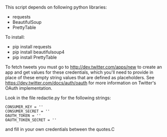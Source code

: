 This script depends on following python libraries:
* requests
* BeautifulSoup
* PrettyTable

To install:
* pip install requests
* pip install beautifulsoup4
* pip install PrettyTable

To fetch tweets you must 
go to <http://dev.twitter.com/apps/new> to create an app and get values
for these credentials, which you'll need to provide in place of these
empty string values that are defined as placeholders.
See <https://dev.twitter.com/docs/auth/oauth> for more information
on Twitter's OAuth implementation.

Look in the file redactie.py for the following strings:

    CONSUMER_KEY = ''
    CONSUMER_SECRET = ''
    OAUTH_TOKEN = ''
    OAUTH_TOKEN_SECRET = ''
    
and fill in your own credentials between the quotes.C
